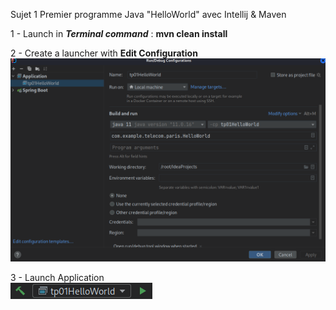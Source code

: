 Sujet 1  Premier programme Java "HelloWorld" avec Intellij & Maven

1 - Launch in **_Terminal command_** : **mvn clean install**  

2 - Create a launcher with **Edit Configuration**  
![img_1.png](src/main/resources/readmePicture/img_1.png)

3 - Launch Application   
![img.png](src/main/resources/readmePicture/img.png)